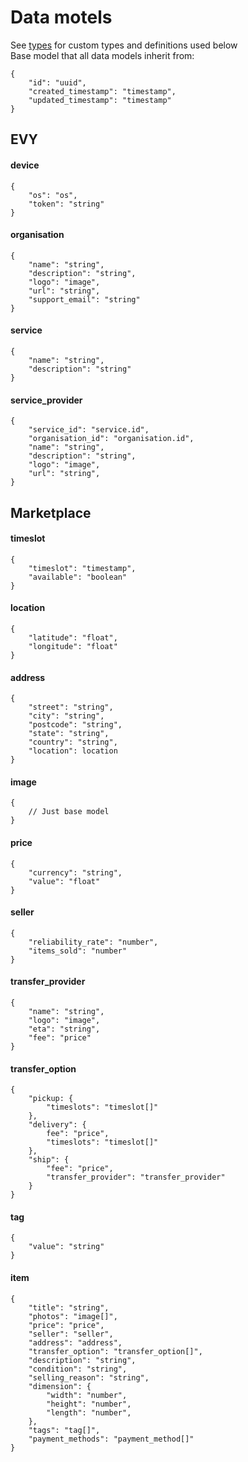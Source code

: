 # Data motels

See [types](./types.md) for custom types and definitions used below  
Base model that all data models inherit from:

```
{
    "id": "uuid",
    "created_timestamp": "timestamp",
    "updated_timestamp": "timestamp"
}
```

## EVY

#### device

```
{
    "os": "os",
    "token": "string"
}
```

#### organisation

```
{
    "name": "string",
    "description": "string",
    "logo": "image",
    "url": "string",
    "support_email": "string"
}
```

#### service

```
{
    "name": "string",
    "description": "string"
}
```

#### service_provider

```
{
    "service_id": "service.id",
    "organisation_id": "organisation.id",
    "name": "string",
    "description": "string",
    "logo": "image",
    "url": "string",
}
```

## Marketplace

#### timeslot

```
{
    "timeslot": "timestamp",
    "available": "boolean"
}
```

#### location

```
{
    "latitude": "float",
    "longitude": "float"
}
```

#### address

```
{
    "street": "string",
    "city": "string",
    "postcode": "string",
    "state": "string",
    "country": "string",
    "location": location
}
```

#### image

```
{
    // Just base model
}
```

#### price

```
{
    "currency": "string",
    "value": "float"
}
```

#### seller

```
{
    "reliability_rate": "number",
    "items_sold": "number"
}
```

#### transfer_provider

```
{
    "name": "string",
    "logo": "image",
    "eta": "string",
    "fee": "price"
}
```

#### transfer_option

```
{
    "pickup: {
        "timeslots": "timeslot[]"
    },
    "delivery": {
        fee": "price",
        "timeslots": "timeslot[]"
    },
    "ship": {
        "fee": "price",
        "transfer_provider": "transfer_provider"
    }
}
```

#### tag

```
{
    "value": "string"
}
```

#### item

```
{
    "title": "string",
    "photos": "image[]",
    "price": "price",
    "seller": "seller",
    "address": "address",
    "transfer_option": "transfer_option[]",
    "description": "string",
    "condition": "string",
    "selling_reason": "string",
    "dimension": {
        "width": "number",
        "height": "number",
        "length": "number",
    },
    "tags": "tag[]",
    "payment_methods": "payment_method[]"
}
```
